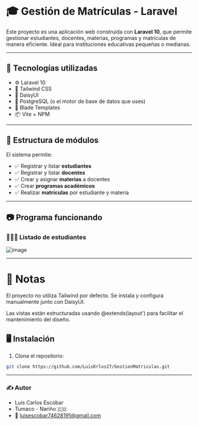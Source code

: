 # 🎓 Gestión de Matrículas - Laravel

Este proyecto es una aplicación web construida con **Laravel 10**, que permite gestionar estudiantes, docentes, materias, programas y matrículas de manera eficiente. Ideal para instituciones educativas pequeñas o medianas.

---

## 🚀 Tecnologías utilizadas

- ⚙️ Laravel 10
- 💅 Tailwind CSS
- 🎨 DaisyUI
- 🐘 PostgreSQL (o el motor de base de datos que uses)
- 🧠 Blade Templates
- 📦 Vite + NPM

---

## 📁 Estructura de módulos

El sistema permite:

- ✅ Registrar y listar **estudiantes**
- ✅ Registrar y listar **docentes**
- ✅ Crear y asignar **materias** a docentes
- ✅ Crear **programas académicos**
- ✅ Realizar **matrículas** por estudiante y materia

---

## 📷 __Programa funcionando__

### 👨🏼‍🎓 __Listado de estudiantes__

![image](https://github.com/user-attachments/assets/c3c9646a-dbd5-4065-9ac9-92a046b7bdb4)


---
# 📌 Notas
El proyecto no utiliza Tailwind por defecto. Se instala y configura manualmente junto con DaisyUI.

Las vistas están estructuradas usando @extends(layout') para facilitar el mantenimiento del diseño.

## 🖥️ Instalación

1. Clona el repositorio:

```bash
git clone https://github.com/LuisKrlos27/GestionMatriculas.git

```
---
### ✍️ Autor
- Luis Carlos Escobar
- Tumaco - Nariño 🇨🇴
- 📧 luisescobar74628191@gmail.com
